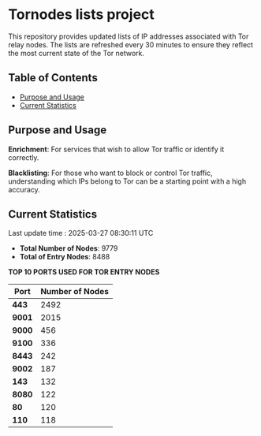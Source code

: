 # Tornodes lists project

This repository provides updated lists of IP addresses associated with Tor relay nodes. The lists are refreshed every 30 minutes to ensure they reflect the most current state of the Tor network.

## Table of Contents

- [Purpose and Usage](#purpose-and-usage)
- [Current Statistics](#current-statistics)


## Purpose and Usage

**Enrichment**: For services that wish to allow Tor traffic or identify it correctly.

**Blacklisting**: For those who want to block or control Tor traffic, understanding which IPs belong to Tor can be a starting point with a high accuracy.

## Current Statistics

Last update time : 2025-03-27 08:30:11 UTC

- **Total Number of Nodes**: 9779
- **Total of Entry Nodes**: 8488

**TOP 10 PORTS USED FOR TOR ENTRY NODES**

| **Port** | **Number of Nodes** |
|------|-----------------|
| **443**   | 2492  |
| **9001**   | 2015  |
| **9000**   | 456  |
| **9100**   | 336  |
| **8443**   | 242  |
| **9002**   | 187  |
| **143**   | 132  |
| **8080**   | 122  |
| **80**   | 120  |
| **110**   | 118  |

